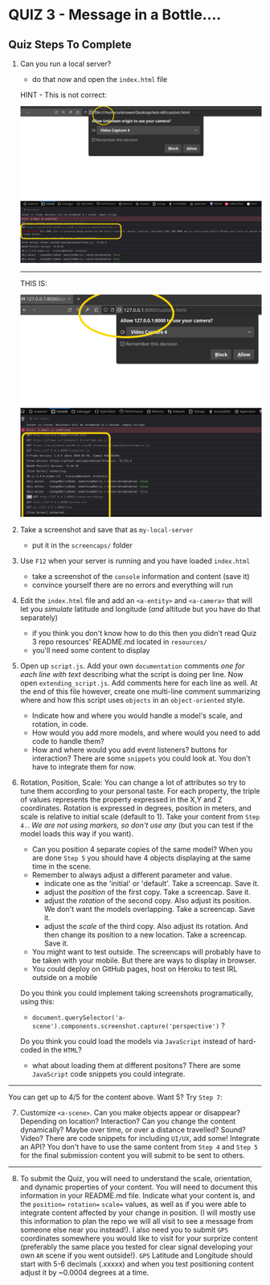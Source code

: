 # QUIZ 3 - Message in a Bottle....

## Quiz Steps To Complete

1. Can you run a local server? 
   - do that _now_ and open the `index.html` file

   HINT - This is not correct:

   ![image](../img/not-localhost.png "NOT Local")

   ---

   THIS IS:

   ![image](../img/this-is-localhost.png "This is Local")

2. Take a screenshot and save that as `my-local-server`
   - put it in the `screencaps/` folder

3. Use `F12` when your server is running and you have loaded `index.html`
   - take a screenshot of the `console` information and content (save it)
   - convince yourself there are no errors and everything will run

4. Edit the `index.html` file and add an `<a-entity>` and `<a-camera>` that will let you _simulate_ latitude and longitude (_and_ altitude but you have do that separately)
   - if you think you don't know how to do this then you didn't read Quiz 3 repo resources' README.md located in `resources/`
   - you'll need some content to display

5. Open up `script.js`. Add your own `documentation` comments _one for each line with text_ describing what the script is doing per line. Now open `extending_script.js`. Add comments here for each line as well. At the end of this file however, create one multi-line comment summarizing where and how this script uses `objects` in an `object-oriented` style.
   - Indicate how and where you would handle a model's scale, and rotation, in code.
   - How would you add more models, and where would you need to add code to handle them?
   - How and where would you add event listeners? buttons for interaction? There are some `snippets` you could look at. You don't have to integrate them for now.

6. Rotation, Position, Scale: You can change a lot of attributes so try to tune them according to your personal taste. For each property, the triple of values represents the property expressed in the X,Y and Z coordinates. Rotation is expressed in degrees, position in meters, and scale is relative to initial scale (default to 1). Take your content from `Step 4.`. _We are not using markers, so don't use any_ (but you can test if the model loads this way if you want).
   - Can you position 4 separate copies of the same model? When you are done `Step 5` you should have 4 objects displaying at the same time in the scene.
   - Remember to always adjust a different parameter and value.
     - indicate one as the 'initial' or 'default'. Take a screencap. Save it.
     - adjust the _position_ of the first copy. Take a screencap. Save it.  
     - adjust the _rotation_ of the second copy. Also adjust its position. We don't want the models overlapping. Take a screencap. Save it.
     - adjust the _scale_ of the third copy. Also adjust its rotation. And then change its position to a new location. Take a screencap. Save it.
   - You might want to test outside. The screencaps will probably have to be taken with your mobile. But there are ways to display in browser.
   - You could deploy on GitHub pages, host on Heroku to test IRL outside on a mobile
  
   Do you think you could implement taking screenshots programatically, using this: 
   - `document.querySelector('a-scene').components.screenshot.capture('perspective')` ?

   Do you think you could load the models via `JavaScript` instead of hard-coded in the `HTML`?
   - what about loading them at different positons? There are some `JavaScript` code snippets you could integrate.
   
---

You can get up to 4/5 for the content above. Want 5? Try `Step 7`:

7. Customize `<a-scene>`. Can you make objects appear or disappear? Depending on location? Interaction? Can you change the content dynamically? Maybe over time, or over a distance travelled? Sound? Video? There are code snippets for including `UI/UX`, add some! Integrate an API? You don't have to use the same content from `Step 4` and `Step 5` for the final submission content you will submit to be sent to others.

---

8. To submit the Quiz, you will need to understand the scale, orientation, and dynamic properties of your content. You will need to document this information in your README.md file. Indicate what your content is, and the `position=` `rotation=` `scale=` values, as well as if you were able to integrate content affected by your change in position. (I will mostly use this information to plan the repo we will all visit to see a message from someone else near you instead!). I also need you to submit `GPS` coordinates somewhere you would like to visit for your surprize content (preferably the same place you tested for clear signal developing your own `AR` scene if you went outside!). `GPS` Latitude and Longitude should start with 5-6 decimals (.xxxxx) and when you test positioning content adjust it by ~0.0004 degrees at a time.
